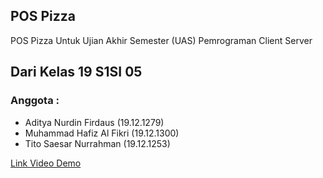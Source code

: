 ## POS Pizza
POS Pizza Untuk Ujian Akhir Semester (UAS) Pemrograman Client Server

## Dari Kelas 19 S1SI 05

### Anggota :
- Aditya Nurdin Firdaus (19.12.1279)
- Muhammad Hafiz Al Fikri (19.12.1300)
- Tito Saesar Nurrahman (19.12.1253)

[Link Video Demo](https://drive.google.com/file/d/1x7vJ_zPVQcUyageBwKz1SSBb4Mwb_p4M/view?usp=sharing)

